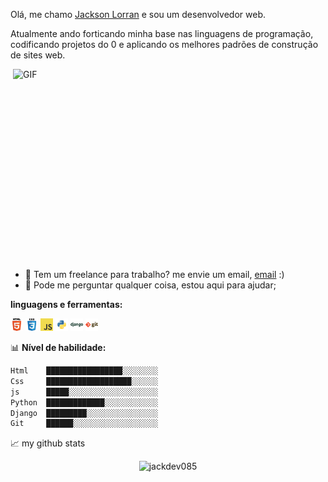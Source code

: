 Olá, me chamo [Jackson Lorran](https://jackson-lorran.vercel.app) e sou um desenvolvedor web. 

Atualmente ando forticando minha base nas linguagens de programação, 
codificando projetos do 0 e aplicando os melhores padrões de construção de sites web.


  <img align="right" alt="GIF" src="https://github.com/abhisheknaiidu/abhisheknaiidu/blob/master/code.gif?raw=true" width="500" height="320" />
  
- 💼 Tem um freelance para trabalho? me envie um email, [email](mailto:computadordb@gmail.com) :)
- 💬 Pode me perguntar qualquer coisa, estou aqui para ajudar;

**linguagens e ferramentas:**  

<code><img height="20" src="https://raw.githubusercontent.com/github/explore/80688e429a7d4ef2fca1e82350fe8e3517d3494d/topics/html/html.png"></code>
<code><img height="20" src="https://raw.githubusercontent.com/github/explore/80688e429a7d4ef2fca1e82350fe8e3517d3494d/topics/css/css.png"></code>
<code><img height="20" src="https://raw.githubusercontent.com/github/explore/80688e429a7d4ef2fca1e82350fe8e3517d3494d/topics/javascript/javascript.png"></code>
<code><img height="20" src="https://raw.githubusercontent.com/github/explore/5c058a388828bb5fde0bcafd4bc867b5bb3f26f3/topics/python/python.png"></code>
<code><img height="20" src="https://raw.githubusercontent.com/github/explore/80688e429a7d4ef2fca1e82350fe8e3517d3494d/topics/django/django.png"></code>
<code><img height="20" src="https://raw.githubusercontent.com/github/explore/80688e429a7d4ef2fca1e82350fe8e3517d3494d/topics/git/git.png"></code>

📊 **Nível de habilidade:**
<!--começo habilidades-->

```txt
Html    █████████████████░░░░░░░░
Css     ███████████████████░░░░░░
js      █████░░░░░░░░░░░░░░░░░░░░ 
Python  █████████████░░░░░░░░░░░░
Django  █████████░░░░░░░░░░░░░░░░  
Git     ██████░░░░░░░░░░░░░░░░░░░
```
<!--fim habilidades-->

<!-- Gostou dos conteúdos no meu repositório e quer me dar uma café? Link abaixo🥺👉👈

<a href="https://www.buymeacoffee.com/abhisheknaiidu" target="_blank"><img src="https://cdn.buymeacoffee.com/buttons/v2/default-red.png" alt="Buy Me A Coffee" width="150" ></a> -->


📈 my github stats

<p align="center"> <img src="https://github-readme-stats.vercel.app/api?username=jackdev085&show_icons=true&theme=gotham" alt="jackdev085" />